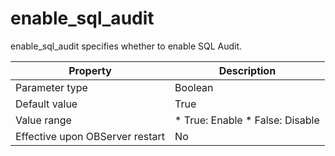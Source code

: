 enable_sql_audit 
=====================================

enable_sql_audit specifies whether to enable SQL Audit. 


|          **Property**           |                                                     **Description**                                                     |
|---------------------------------|-------------------------------------------------------------------------------------------------------------------------|
| Parameter type                  | Boolean                                                                                                                 |
| Default value                   | True                                                                                                                    |
| Value range                     | * True: Enable   * False: Disable    |
| Effective upon OBServer restart | No                                                                                                                      |


